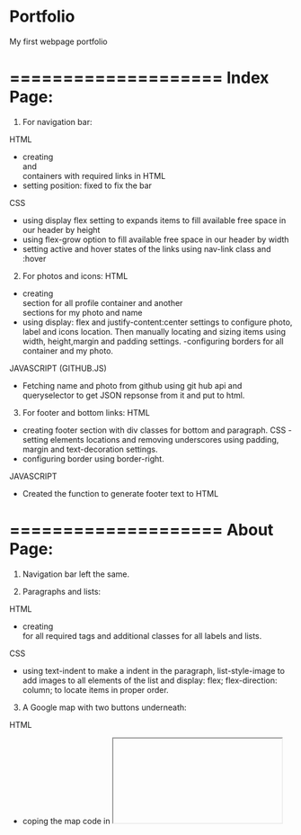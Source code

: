 # Portfolio
My first webpage portfolio 

====================
Index Page:
====================

1. For navigation bar:

HTML
- creating <div> and <nav> containers with required links in HTML
- setting position: fixed to fix the bar

CSS
- using display flex setting to expands items to fill available free space in our header by height
- using flex-grow option to fill available free space in our header by width
- setting active and hover states of the links using nav-link class and :hover

2. For photos and icons:
HTML
- creating <div> section for all profile container and another <div> sections for my photo and name
- using   display: flex and  justify-content:center settings to configure photo, label and icons  location. Then manually locating and sizing items using width, height,margin and padding settings.
-configuring borders for all container and my photo.

JAVASCRIPT (GITHUB.JS)
- Fetching name and photo from github using git hub api and queryselector to get JSON repsonse from it and put to html.

3. For footer and bottom links:
HTML 
- creating footer section with div classes for bottom and paragraph. 
CSS
-setting elements locations and removing underscores using padding, margin and text-decoration settings.
- configuring border using border-right.

JAVASCRIPT 
- Created the function to generate footer text to HTML

====================
About Page:
====================
1. Navigation bar left the same.

2. Paragraphs and lists:

HTML 
- creating <div> for all required tags and additional classes for all labels and lists.	

CSS
- using text-indent to make a indent in the paragraph, list-style-image to add images to all elements of the list and   display: flex;
  flex-direction: column; to locate items in proper order.


3. A Google map with two buttons underneath:

HTML
- coping the map code in <iframe> from https://www.embed-map.com ,creating additonal <div>'s class "Map" and class "Buttons" to locate these elements and  arrange buttons on the corners below map.

CSS
- Using  "position: absolute;", padding and margin setting to locate items.

-JAVASCRIPT
-Creating a script with array of links to proper cities and functions for buttons.

4. Footer  left the same.


====================
Contact Page:
====================
1.Navigation bar left the same.

2. Inputs form:

HTML
- using <form> with <input> and  <label> fields adding onclick function to submit button. 

CSS
- using display: inline-block; and flex-direction: column; to align all the items. 

JAVASCRIPT
-For submit button using script located in FOOTER.JS file. This script disabling submit button when all of the input fields are empty and display entered info when clicking on submit.
 It is not completed in a required way :( ( Submit button becomes enabled when just one of required fields filled in.). WORKING ON IT.
 
NOTE - Managed to do AJAX version of this script (attached), it works better , but have some issues(Need to fill page rate field manually to enable submit button).


ISSUES, QUESTION
- FOOTER LINKS DON'T WORK WELL and ON THE ABOUT PAGE FOOTER not alligned to the left. 
- WHY FOOTER.JS SCRIPT ARE NOT WORKING WELL WITHOUT windows.onload function.
